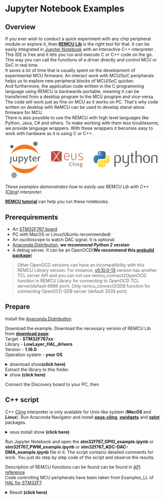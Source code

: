 # Jupyter Notebook Examples

## Overview
If you ever wish to conduct a quick experiment with any chip peripheral module or explore it, then [**REMCU Lib**](https://remotemcu.com/) is the right tool for that. It can be easily integrated in [Jupyter Notebook](https://jupyter.org/) with an Interactive C++ interpreter . This IDE is free and it lets you run and execute C or C++ code on the go. This way you can call the functions of a driver directly and control MCU or SoC in real time.  
It saves a lot of time that is usually spent on the development of experimental MCU firmware. An interact work with MCU/SoC peripherals helps us to explore new peripheral blocks of MCU/SoC quicker.  
And furthermore, the application code written in the C programming language using REMCU is backwards-portable, meaning it can be transferred from a desktop program to the MCU program and vice-versa. The code will work just as fine on MCU as it works on PC. That's why code written on desktop with ReMCU can be used to develop stand-alone firmware for MCU.  
There is also possible to use the REMCU with high level languages like Python, Java, C# and others.  To make working with them less troublesome, we provide language wrappers. With these wrappers it becomes easy to work with hardware as it is using C or C++.

![Jupiter_static](img/Jupiter_static.png)

*These examples demonstrates how to easily use REMCU Lib with C++ ([Cling](https://github.com/root-project/cling)) interpreter.*

[**REMCU tutorial**](https://remotemcu.com/tutorials) can help you run these notebooks.


## Prerequirements
  * An [STM32F767 board](img/f7board.jpg)
  * PC with MacOS or Linux(Ubuntu recommended)
  * An oscilloscope to watch DAC signal. It is optional.
  * [Anaconda Distribution](https://www.anaconda.com/distribution/), ***we recommend Python 2 version***
  * A debug server. It can be an OpenOCD(**We recommend this [prebuild package](https://github.com/ilg-archived/openocd/releases/tag/v0.10.0-12-20190422)**)
>Other OpenOCD versions can have an incompatibility with this REMCU Library version. For instance, [v0.10.0-13](https://github.com/xpack-dev-tools/openocd-xpack/releases/tag/v0.10.0-13) version has another TCL server API and you can not use remcu_connect2OpenOCD function in REMCU Library for connecting to OpenOCD TCL server(default 6666 port). Only remcu_connect2GDB function for connecting OpenOCD GDB server (default 3333 port).

## Prepare

Install the [Anaconda Distribution](https://www.anaconda.com/distribution/) 

Download the example. Download the necessary version of REMCU Lib from [**download page**](https://remotemcu.com/download):  
Target - **STM32F767xx**  
Library - **LowLayer_HAL_drivers**  
Version - **1.16.0**  
Operation system - **your OS**
<details>
  <summary>download show<b>(click here) </b></summary>
  
![](img/downloadF7.PNG)
</details>
Extract the library to this folder. 
<details>
  <summary>show <b>(click here)</b></summary>
  
![](img/extract.PNG)
</details>

Connect the Discovery board to your PC, then

## C++ script
C++ [Cling](https://github.com/root-project/cling) interpreter is only available for Unix-like system (***MacOS*** and ***Linux***). Run Anaconda Navigator and install [**xeus-cling**](https://github.com/jupyter-xeus/xeus-cling), [**xwidgets**](https://github.com/jupyter-xeus/xwidgets) and [**xplot**](https://github.com/QuantStack/xplot) packages.  
<details>
  <summary>xeus install show
<b>(click here) </b></summary>

![](img/xeus.png)
![](img/xwidgets.png)
![](img/xplot.png)
</details>

Run Jupyter Notebook and open the **stm32f767_GPIO_example.ipynb** or **stm32f767_PWM_example.ipynb** or **stm32f767_ADC-DAC-DMA_example.ipynb** file in it. The script contains detailed comments for work. You just do step by step code of the script and observe the results.  

Description of REMCU functions can be found can be found in [API reference](https://remotemcu.com/api-v1-0)  
Code controlling MCU peripherals have been taken from Examples_LL of [HAL for STM32F7](https://github.com/STMicroelectronics/STM32CubeF7/tree/master/Projects/STM32F767ZI-Nucleo/Examples_LL/).

<details>
  <summary>Result <b>(click here)</b></summary>
  
[video](img/demo_examples.mp4)
</details>
